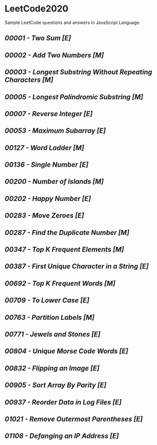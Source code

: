 # **LeetCode2020**

Sample LeetCode questions and answers in JavaScript Language.

## *00001 - Two Sum [E]*
## *00002 - Add Two Numbers [M]*
## *00003 - Longest Substring Without Repeating Characters [M]*
## *00005 - Longest Palindromic Substring [M]*
## *00007 - Reverse Integer [E]*
## *00053 - Maximum Subarray [E]*
## *00127 - Word Ladder [M]*
## *00136 - Single Number [E]*
## *00200 - Number of Islands [M]*
## *00202 - Happy Number [E]*
## *00283 - Move Zeroes [E]*
## *00287 - Find the Duplicate Number [M]*
## *00347 - Top K Frequent Elements [M]*
## *00387 - First Unique Character in a String [E]*
## *00692 - Top K Frequent Words [M]*
## *00709 - To Lower Case [E]*
## *00763 - Partition Labels [M]*
## *00771 - Jewels and Stones [E]*
## *00804 - Unique Morse Code Words [E]*
## *00832 - Flipping an Image [E]*
## *00905 - Sort Array By Parity [E]*
## *00937 - Reorder Data in Log Files [E]*
## *01021 - Remove Outermost Parentheses [E]*
## *01108 - Defanging an IP Address [E]*